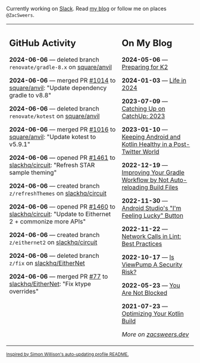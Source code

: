 Currently working on [Slack](https://slack.com/). Read [my blog](https://zacsweers.dev/) or follow me on places `@ZacSweers`.

<table><tr><td valign="top" width="60%">

## GitHub Activity
<!-- githubActivity starts -->
**2024-06-06** — deleted branch `renovate/gradle-8.x` on [square/anvil](https://github.com/square/anvil)

**2024-06-06** — merged PR [#1014](https://github.com/square/anvil/pull/1014) to [square/anvil](https://github.com/square/anvil): "Update dependency gradle to v8.8"

**2024-06-06** — deleted branch `renovate/kotest` on [square/anvil](https://github.com/square/anvil)

**2024-06-06** — merged PR [#1016](https://github.com/square/anvil/pull/1016) to [square/anvil](https://github.com/square/anvil): "Update kotest to v5.9.1"

**2024-06-06** — opened PR [#1461](https://github.com/slackhq/circuit/pull/1461) to [slackhq/circuit](https://github.com/slackhq/circuit): "Refresh STAR sample theming"

**2024-06-06** — created branch `z/refreshThemes` on [slackhq/circuit](https://github.com/slackhq/circuit)

**2024-06-06** — opened PR [#1460](https://github.com/slackhq/circuit/pull/1460) to [slackhq/circuit](https://github.com/slackhq/circuit): "Update to Eithernet 2 + commonize more APIs"

**2024-06-06** — created branch `z/eithernet2` on [slackhq/circuit](https://github.com/slackhq/circuit)

**2024-06-06** — deleted branch `z/fix` on [slackhq/EitherNet](https://github.com/slackhq/EitherNet)

**2024-06-06** — merged PR [#77](https://github.com/slackhq/EitherNet/pull/77) to [slackhq/EitherNet](https://github.com/slackhq/EitherNet): "Fix ktype overrides"
<!-- githubActivity ends -->
</td><td valign="top" width="40%">

## On My Blog
<!-- blog starts -->
**2024-05-06** — [Preparing for K2](https://www.zacsweers.dev/preparing-for-k2/)

**2024-01-03** — [Life in 2024](https://www.zacsweers.dev/life-in-2024/)

**2023-07-09** — [Catching Up on CatchUp: 2023](https://www.zacsweers.dev/catching-up-on-catchup-2023/)

**2023-01-10** — [Keeping Android and Kotlin Healthy in a Post-Twitter World](https://www.zacsweers.dev/keeping-android-healthy/)

**2022-12-19** — [Improving Your Gradle Workflow by Not Auto-reloading Build Files](https://www.zacsweers.dev/improving-your-workflow-by-not-auto-reloading-build-files/)

**2022-11-30** — [Android Studio's "I'm Feeling Lucky" Button](https://www.zacsweers.dev/android-studios-im-feeling-lucky-button/)

**2022-11-22** — [Network Calls in Lint: Best Practices](https://www.zacsweers.dev/network-calls-in-lint-best-practices/)

**2022-10-17** — [Is ViewPump A Security Risk?](https://www.zacsweers.dev/is-viewpump-a-security-risk/)

**2022-05-23** — [You Are Not Blocked](https://www.zacsweers.dev/you-are-not-blocked/)

**2021-07-23** — [Optimizing Your Kotlin Build](https://www.zacsweers.dev/optimizing-your-kotlin-build/)
<!-- blog ends -->
_More on [zacsweers.dev](https://zacsweers.dev/)_
</td></tr></table>

<sub><a href="https://simonwillison.net/2020/Jul/10/self-updating-profile-readme/">Inspired by Simon Willison's auto-updating profile README.</a></sub>